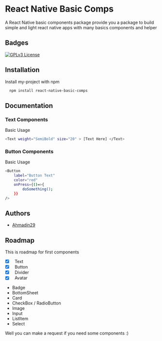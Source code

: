 
# React Native Basic Comps

A React Native basic components package provide you a package
to build simple and light react native apps
with many basics components and helper



## Badges

[![GPLv3 License](https://img.shields.io/badge/License-GPL%20v3-yellow.svg)](https://opensource.org/licenses/)


## Installation

Install my-project with npm

```bash
  npm install react-native-basic-comps
```
    
## Documentation

### Text Components

Basic Usage

```bash
<Text weight="SemiBold" size="20" > [Text Here] </Text>
```

### Button Components

Basic Usage

```bash
<Button
    label="Button Text"
    color="red"
    onPress={()=>{
        doSomething();
    }}
/>
```
## Authors

- [Ahmadin29](https://www.github.com/Ahmadin29)


## Roadmap

This is roadmap for first components

- [x] &nbsp; Text
- [x] &nbsp; Button
- [x] &nbsp; Divider
- [x] &nbsp; Avatar
- Badge
- BottomSheet
- Card
- CheckBox / RadioButton
- Image
- Input
- ListItem
- Select

Well you can make a request if you need some components :)


